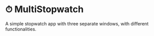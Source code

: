 # ⏱ MultiStopwatch
A simple stopwatch app with three separate windows, with different functionalities.